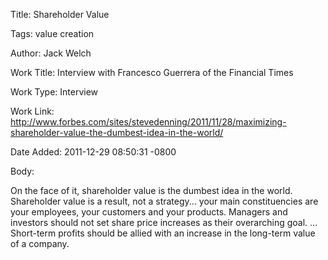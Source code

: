 Title:  Shareholder Value

Tags:   value creation

Author: Jack Welch

Work Title: Interview with Francesco Guerrera of the Financial Times

Work Type: Interview

Work Link: http://www.forbes.com/sites/stevedenning/2011/11/28/maximizing-shareholder-value-the-dumbest-idea-in-the-world/

Date Added: 2011-12-29 08:50:31 -0800

Body: 

On the face of it, shareholder value is the dumbest idea in the world. Shareholder value is a result, not a strategy... your main constituencies are your employees, your customers and your products. Managers and investors should not set share price increases as their overarching goal. ... Short-term profits should be allied with an increase in the long-term value of a company. 

